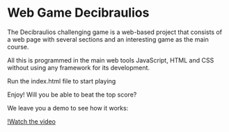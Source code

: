 # Web Game Decibraulios
The Decibraulios challenging game is a web-based project that consists of a web page with several sections and an interesting game as the main course. 

All this is programmed in the main web tools JavaScript, HTML and CSS without using any framework for its development.

Run the index.html file to start playing

Enjoy! Will you be able to beat the top score? 

We leave you a demo to see how it works:

[!Watch the video](https://github.com/caleb-vicente/web_game_decibraulios/blob/main/media/video.mp4)

